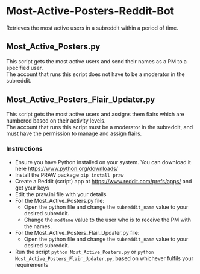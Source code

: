 # Most-Active-Posters-Reddit-Bot
Retrieves the most active users in a subreddit within a period of time.

## Most_Active_Posters.py
This script gets the most active users and send their names as a PM to a specified user.  
The account that runs this script does not have to be a moderator in the subreddit.

## Most_Active_Posters_Flair_Updater.py
This script gets the most active users and assigns them flairs which are numbered based on their activity levels.  
The account that runs this script must be a moderator in the subreddit, and must have the permission to manage and assign flairs.

### Instructions
- Ensure you have Python installed on your system. You can download it here https://www.python.org/downloads/
- Install the PRAW package ```pip install praw```
- Create a Reddit (script) app at https://www.reddit.com/prefs/apps/ and get your keys
- Edit the praw.ini file with your details
- For the Most_Active_Posters.py file:
  - Open the python file and change the ```subreddit_name``` value to your desired subreddit.
  - Change the ```modName``` value to the user who is to receive the PM with the names.
- For the Most_Active_Posters_Flair_Updater.py file:
  - Open the python file and change the ```subreddit_name``` value to your desired subreddit.
- Run the script ```python Most_Active_Posters.py``` or ```python Most_Active_Posters_Flair_Updater.py```, based on whichever fulfils your requirements
